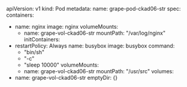apiVersion: v1
kind: Pod
metadata:
  name: grape-pod-ckad06-str
spec:
  containers:
  - name: nginx
    image: nginx
    volumeMounts:
      - name: grape-vol-ckad06-str
        mountPath: "/var/log/nginx"
  initContainers:
  - restartPolicy: Always 
    name: busybox
    image: busybox
    command:
      - "bin/sh"
      - "-c"
      - "sleep 10000"
    volumeMounts:
      - name: grape-vol-ckad06-str
        mountPath: "/usr/src"
  volumes:
  - name: grape-vol-ckad06-str
    emptyDir: {}